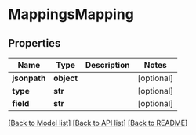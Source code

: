 # MappingsMapping

## Properties
Name | Type | Description | Notes
------------ | ------------- | ------------- | -------------
**jsonpath** | **object** |  | [optional] 
**type** | **str** |  | [optional] 
**field** | **str** |  | [optional] 

[[Back to Model list]](../README.md#documentation-for-models) [[Back to API list]](../README.md#documentation-for-api-endpoints) [[Back to README]](../README.md)

